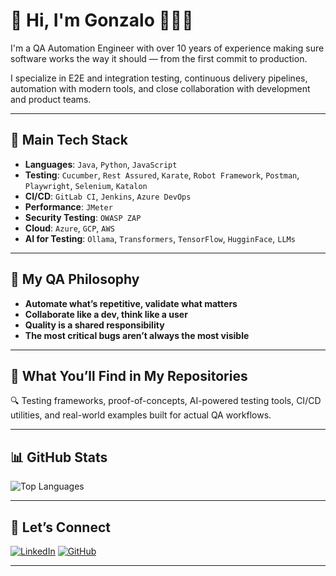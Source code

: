 # 👋 Hi, I'm Gonzalo 👨🏻‍💻

I'm a QA Automation Engineer with over 10 years of experience making sure software works the way it should — from the first commit to production.

I specialize in E2E and integration testing, continuous delivery pipelines, automation with modern tools, and close collaboration with development and product teams.

---

## 🧰 Main Tech Stack

- **Languages**: `Java`, `Python`, `JavaScript`
- **Testing**: `Cucumber`, `Rest Assured`, `Karate`, `Robot Framework`, `Postman`, `Playwright`, `Selenium`, `Katalon`
- **CI/CD**: `GitLab CI`, `Jenkins`, `Azure DevOps`
- **Performance**: `JMeter`
- **Security Testing**: `OWASP ZAP`
- **Cloud**: `Azure`, `GCP`, `AWS`
- **AI for Testing**: `Ollama`, `Transformers`, `TensorFlow`, `HugginFace`, `LLMs`

---

## 🧠 My QA Philosophy

- **Automate what’s repetitive, validate what matters**
- **Collaborate like a dev, think like a user**
- **Quality is a shared responsibility**
- **The most critical bugs aren’t always the most visible**

---

## 📣 What You’ll Find in My Repositories

🔍 Testing frameworks, proof-of-concepts, AI-powered testing tools, CI/CD utilities, and real-world examples built for actual QA workflows.

---

## 📊 GitHub Stats

![Top Languages](https://github-readme-stats.vercel.app/api/top-langs/?username=gonzaloMorenoc&layout=compact&theme=dracula)

---

## 🤝 Let’s Connect

[![LinkedIn](https://img.shields.io/badge/LinkedIn-GonzaloMoreno-blue?logo=linkedin&style=for-the-badge)](https://www.linkedin.com/in/gonzalomorenoc) 
[![GitHub](https://img.shields.io/badge/GitHub-%40gonzaloMorenoc-black?logo=github&style=for-the-badge)](https://github.com/gonzaloMorenoc)

---
